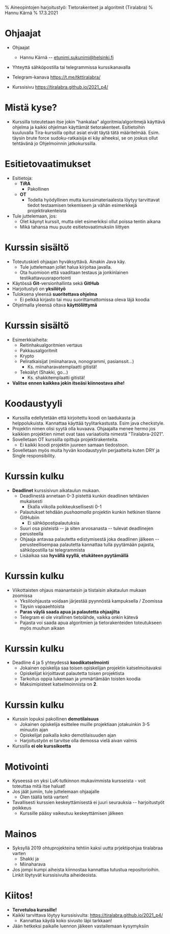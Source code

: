 % Aineopintojen harjoitustyö: Tietorakenteet ja algoritmit (Tiralabra)
% Hannu Kärnä
% 17.3.2021

# Ohjaajat

- Ohjaajat
    - Hannu Kärnä -- etunimi.sukunimi@helsinki.fi
- Yhteyttä sähköpostilla tai telegrammissa kurssikanavalla

- Telegram-kanava https://t.me/tkttiralabra/
- Kurssisivu https://tiralabra.github.io/2021_p4/

# Mistä kyse?

- Kurssilla toteutetaan itse jokin "hankalaa" algoritmia/algoritmejä käyttävä ohjelma ja kaikki ohjelman käyttämät tietorakenteet. Esitietoihin kuuluvalla Tira-kurssilla opitut asiat eivät täytä tätä määritelmää. Esim. täysin brute force sudoku-ratkaisija ei käy aiheeksi, se on joskus ollut tehtävänä jo Ohjelmoinnin jatkokurssilla.

# Esitietovaatimukset

- Esitietoja:
    - **TiRA**
        - Pakollinen
    - **OT**
        - Todella hyödyllinen mutta kurssimateriaalesta löytyy tarvittavat tiedot testaamisen tekemiseen ja vähän esimerkkejä projektirakenteista
- Tule juttelemaan, jos:
    - Olet käynyt kurssit, mutta olet esimerkiksi ollut poissa tentin aikana
    - Mikä tahansa muu puute esitietovaatimuksiin liittyen

# Kurssin sisältö

- Toteutuskieli ohjaajan hyväksyttävä. Ainakin Java käy.
    - Tule juttelemaan jollet halua kirjoitaa javalla.
    - Ota huomioon että vaaditaan testaus ja jonkinlainen testikattavuusraportointi
- Käytössä **Git**-versionhallinta sekä **GitHub**
- Harjoitustyö on **yksilötyö**
- Tuloksena yleensä **suoritettava ohjelma**
    - Ei pelkkä kirjasto tai muu suorittamattomissa oleva läjä koodia
- Ohjelmalla yleensä oltava **käyttöliittymä**

# Kurssin sisältö

- Esimerkkiaiheita:
    - Reitinhakualgoritmien vertaus
    - Pakkausalgoritmit
    - Krypto
    - Peliratkaisijat (miinaharava, nonogrammi, pasianssit...)
        - Ks. miinaharavatemplaatti gitistä!
    - Tekoälyt (Shakki, go...)
        - Ks. shakkitemplaatti gitistä! 
- **Valitse ennen kaikkea jokin itseäsi kiinnostava aihe!**

# Koodaustyyli

- Kurssilla edellytetään että kirjoitettu koodi on laadukasta ja helppolukuista. Kannattaa käyttää tyylitarkastusta. Esim java checkstyle.
- Projektin nimen olisi syytä olla kuvaava. Ohjaajalta menee hermo jos kaikkien projektien nimet ovat taas variaatioita nimestä "Tiralabra-2021".
- Sovelletaan OT kurssilla opittuja projektirakenteita.
    - Ei kaikki koodi projektin juureen samaan tiedostoon.
- Sovelletaan myös muita hyvän koodaustyylin perjaatteita kuten DRY ja Single responsibility.

# Kurssin kulku

- **Deadlinet** kurssisivun aikataulun mukaan.
    - Deadlinestä annetaan 0-3 pistettä kunkin deadlinen tehtävien mukaisesti
        - Ekalla viikolla poikkeuksellisesti 0-1
    - Palautukset tehdään *pushaamalla* projektin kunkin hetkinen tilanne GitHubiin
        - Ei sähköpostipalautuksia
    - Suuri osa pisteistä -- ja siten arvosanasta -- tulevat deadlinejen perusteella
    - Ohjaaja antavaa palautetta edistymisestä joka deadlinen jälkeen -- perusteellisempaa palautetta kannattaa tulla pyytämään pajasta, sähköpostilla tai telegrammista
    - Lisäaikaa saa **hyvällä syyllä**, **etukäteen pyytämällä**

# Kurssin kulku

- Viikottaisten ohjaus maanantaisin ja tiistaisin aikataulun mukaan zoomissa
    - Yksilöohjausta voidaan järjestää pyynnöstä kampuksella / Zoomissa
    - Täysin vapaaehtoista
    - **Paras väylä saada apua ja palautetta ohjaajilta**
    - Telegram ei ole virallinen tietolähde, vaikka onkin kätevä
    - Pajasta voi saada apua algoritmien ja tietorakenteiden toteutukseen myös muuhun aikaan

# Kurssin kulku

- Deadline 4 ja 5 yhteydessä **koodikatselmointi**
    - Jokainen opiskelija saa toisen opiskelijan projektin katselmoitavaksi
    - Opiskelijat kirjoittavat palautetta toisen projektista
    - Tarkoitus oppia lukemaan ja ymmärtämään toisten koodia
    - Maksimipisteet katselmoinnista on **2**.

# Kurssin kulku

- Kurssin lopuksi pakollinen **demotilaisuus**
    - Jokainen opiskelija esittelee muille projektiaan jotakuinkin 3-5 minuutin ajan
    - Opiskelijat paikalla koko demotilaisuuden ajan
    - Harjoitustyön ei tarvitse olla demossa vielä aivan valmis
- Kurssilla **ei ole kurssikoetta**

# Motivointi

- Kyseessä on yksi LuK-tutkinnon mukavimmista kursseista - voit toteuttaa mitä itse haluat!
- Jos jäät jumiin, tule juttelemaan ohjaajalle
    - Olen täällä teitä varten!
- Tavallisesti kurssien keskeyttämisestä ei juuri seurauksia -- harjoitustyöt poikkeus
    - Kurssille pääsy vaikeutuu keskeyttämisen jälkeen

# Mainos

- Syksyllä 2019 ohtuprojekteina tehtiin kaksi uutta prjektipohjaa tiralabraa varten
    - Shakki ja
    - Miinaharava
- Jos jompi kumpi aiheista kiinnostaa kannattaa tutustua repositorioihin. Linkit löytyvät kurssisivulta aiheideoista.

# Kiitos!

- **Tervetuloa kurssille!**
- Kaikki tarvittava löytyy kurssisivulta: https://tiralabra.github.io/2021_p4/
    - Kannattaa käydä koko sivusto läpi tarkkaan!
- Jään hetkeksi paikalle luennon jälkeen vastailemaan kysymyksiin

